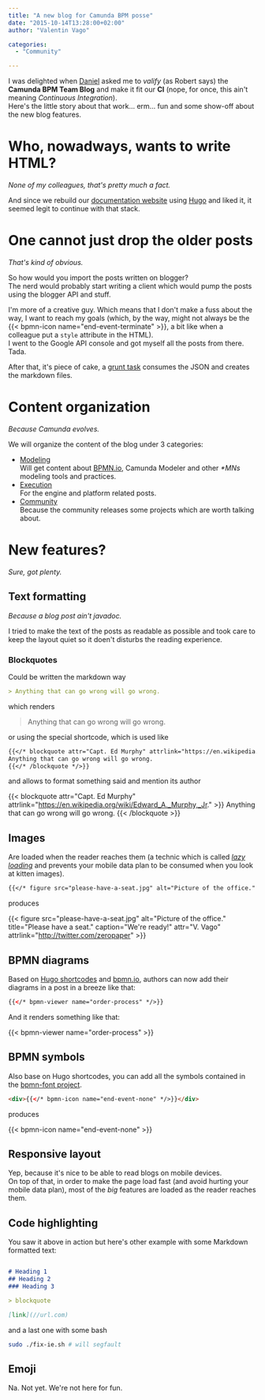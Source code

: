 ```yaml
---
title: "A new blog for Camunda BPM posse"
date: "2015-10-14T13:28:00+02:00"
author: "Valentin Vago"

categories:
  - "Community"

---
```


I was delighted when [Daniel](//twitter.com/meyerdan) asked me to *valify* (as Robert says) the **Camunda BPM Team Blog**
and make it fit our **CI** (nope, for once, this ain't meaning _Continuous Integration_).  
Here's the little story about that work… erm… fun and some show-off about the new blog features.
<!--more-->

# Who, nowadways, wants to write HTML?

*None of my colleagues, that's pretty much a fact.*

And since we rebuild our [documentation website](//docs.camunda.org/manual/latest) using [Hugo](//gohugo.io)
and liked it, it seemed legit to continue with that stack.

# One cannot just drop the older posts

*That's kind of obvious.*

So how would you import the posts written on blogger?  
The nerd would probably start writing a client which would pump the posts using the blogger API and stuff.

I'm more of a creative guy. Which means that I don't make a fuss about the way,
I want to reach my goals (which, by the way, might not always be the {{< bpmn-icon name="end-event-terminate" >}},
a bit like when a colleague put a `style` attribute in the HTML).  
I went to the Google API console and got myself all the posts from there. Tada.

After that, it's piece of cake, a [grunt task](//gruntjs.com/api/grunt.task) consumes the JSON and
creates the markdown files.

# Content organization

*Because Camunda evolves.*

We will organize the content of the blog under 3 categories:

 * [Modeling](/categories/modeling)  
   Will get content about [BPMN.io](//bpmn.io), Camunda Modeler and other _*MNs_ modeling tools and practices.
 * [Execution](/categories/execution)  
   For the engine and platform related posts.
 * [Community](/categories/community)  
   Because the community releases some projects which are worth talking about.


# New features?

*Sure, got plenty.*

## Text formatting

*Because a blog post ain't javadoc.*

I tried to make the text of the posts as readable as possible and took care to keep the layout quiet so it doen't disturbs the reading experience.

### Blockquotes

Could be written the markdown way

```md
> Anything that can go wrong will go wrong.
```

which renders

> Anything that can go wrong will go wrong.

or using the special shortcode, which is used like

```md
{{</* blockquote attr="Capt. Ed Murphy" attrlink="https://en.wikipedia.org/wiki/Edward_A._Murphy,_Jr." */>}}
Anything that can go wrong will go wrong.
{{</* /blockquote */>}}
```

and allows to format something said and mention its author

{{< blockquote attr="Capt. Ed Murphy" attrlink="https://en.wikipedia.org/wiki/Edward_A._Murphy,_Jr." >}}
Anything that can go wrong will go wrong.
{{< /blockquote >}}

## Images

Are loaded when the reader reaches them (a technic which is called _[lazy loading](https://en.wikipedia.org/wiki/Lazy_loading)_ and prevents your mobile data plan to be consumed when you look at kitten images).

```md
{{</* figure src="please-have-a-seat.jpg" alt="Picture of the office." title="Please have a seat." caption="We're ready!" attr="V. Vago" attrlink="http://twitter.com/zeropaper" */>}}
```
produces

{{< figure src="please-have-a-seat.jpg" alt="Picture of the office." title="Please have a seat." caption="We're ready!" attr="V. Vago" attrlink="http://twitter.com/zeropaper" >}}

## BPMN diagrams

Based on [Hugo shortcodes](http://gohugo.io) and [bpmn.io](http://bpmn.io), authors can now add their diagrams in a post in a breeze like that:

```html
{{</* bpmn-viewer name="order-process" */>}}
```

And it renders something like that:

{{< bpmn-viewer name="order-process" >}}



## BPMN symbols

Also base on Hugo shortcodes, you can add all the symbols contained in the [bpmn-font project](//github.com/bpmn-io/bpmn-font).

```html
<div>{{</* bpmn-icon name="end-event-none" */>}}</div>
```
produces

<div>{{< bpmn-icon name="end-event-none" >}}</div>

## Responsive layout

Yep, because it's nice to be able to read blogs on mobile devices.  
On top of that, in order to make the page load fast (and avoid hurting your mobile data plan), most of the *big* features are loaded as the reader reaches them.

## Code highlighting

You saw it above in action but here's other example with some Markdown formatted text:

```md

# Heading 1
## Heading 2
### Heading 3

> blockquote

[link](//url.com)

```
and a last one with some bash

```sh
sudo ./fix-ie.sh # will segfault
```

## Emoji

Na. Not yet. We're not here for fun.

